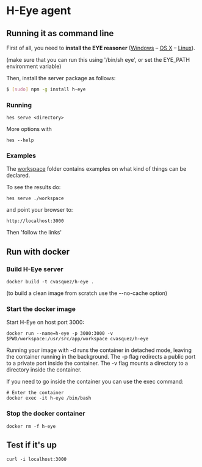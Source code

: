 # H-Eye agent

## Running it as command line

First of all, you need to **install the EYE reasoner** ([Windows](http://eulersharp.sourceforge.net/README.Windows) – [OS X](http://eulersharp.sourceforge.net/README.MacOSX) – [Linux](http://eulersharp.sourceforge.net/README.Linux)).

(make sure that you can run this using '/bin/sh eye', or set the EYE_PATH environment variable)

Then, install the server package as follows:

``` bash
$ [sudo] npm -g install h-eye
```

### Running

```
hes serve <directory>
```

More options with

```
hes --help
```

### Examples

The [workspace](./workspace) folder contains examples on what kind of things can be declared.

To see the results do:

```
hes serve ./workspace
```

and point your browser to:

```
http://localhost:3000
```

Then 'follow the links'

## Run with docker

### Build H-Eye server

```
docker build -t cvasquez/h-eye .
```

(to build a clean image from scratch use the --no-cache option)

### Start the docker image


Start H-Eye on host port 3000:

```
docker run --name=h-eye -p 3000:3000 -v $PWD/workspace:/usr/src/app/workspace cvasquez/h-eye
```

Running your image with -d runs the container in detached mode, leaving the container running in the background. 
The -p flag redirects a public port to a private port inside the container.
The -v flag mounts a directory to a directory inside the container.

If you need to go inside the container you can use the exec command:

```
# Enter the container
docker exec -it h-eye /bin/bash
```

### Stop the docker container

```
docker rm -f h-eye
```

## Test if it's up

```
curl -i localhost:3000
```